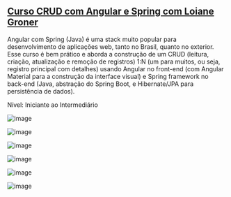 ## [Curso CRUD com Angular e Spring com Loiane Groner](https://loiane.training/curso/crud-angular-spring)
 
Angular com Spring (Java) é uma stack muito popular para desenvolvimento de aplicações web, tanto no Brasil, quanto no exterior. Esse curso é bem prático e aborda a construção de um CRUD (leitura, criação, atualização e remoção de registros) 1:N (um para muitos, ou seja, registro principal com detalhes) usando Angular no front-end (com Angular Material para a construção da interface visual) e Spring framework no back-end (Java, abstração do Spring Boot, e Hibernate/JPA para persistência de dados).

Nível: Iniciante ao Intermediário

![image](https://user-images.githubusercontent.com/51184806/213185621-71e48617-9753-4f6f-8b0a-823ec9f33314.png)


![image](https://user-images.githubusercontent.com/51184806/213185563-0ba3960f-a2e5-44cf-b459-656460f19702.png)


![image](https://user-images.githubusercontent.com/51184806/213185724-b65343c6-2fcd-458d-8846-b188cccd5699.png)


![image](https://user-images.githubusercontent.com/51184806/213185837-2722e118-cb1b-488f-bba6-efe9d24410de.png)


![image](https://user-images.githubusercontent.com/51184806/213185920-a7caae6e-059a-4153-90c2-4c491dbaac5d.png)

![image](https://user-images.githubusercontent.com/51184806/213186105-02fee21d-9782-44e8-bb47-7c5f3b5e63bc.png)
